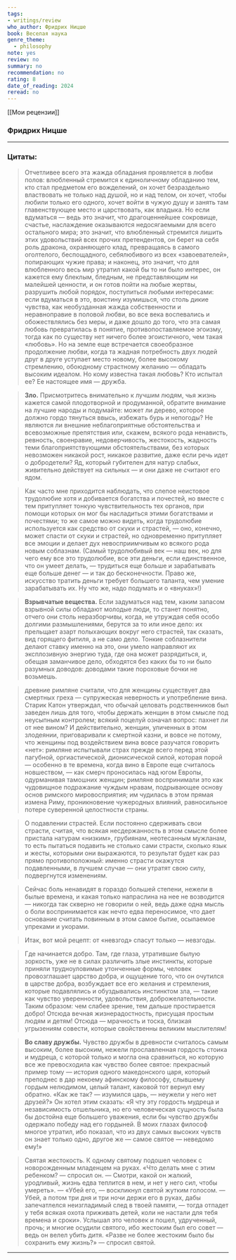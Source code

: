```yaml
---
tags: 
- writings/review
who_author: Фридрих Ницше
book: Веселая наука
genre_theme:
  - philosophy
note: yes
review: no
summary: no
recommendation: no
rating: 8
date_of_reading: 2024
reread: no
---
```

[[Мои рецензии]]
### Фридрих Ницше
---
### Цитаты:

> Отчетливее всего эта жажда обладания проявляется в любви полов: влюбленный стремится к единоличному обладанию тем, кто стал предметом его вожделений, он хочет безраздельно властвовать не только над душой, но и над телом, он хочет, чтобы любили только его одного, хочет войти в чужую душу и занять там главенствующее место и царствовать, как владыка. Но если вдуматься — ведь это значит, что драгоценнейшее сокровище, счастье, наслаждение оказываются недосягаемыми для всего остального мира; это значит, что влюбленный стремится лишить этих удовольствий всех прочих претендентов, он берет на себя роль дракона, охраняющего клад, превращаясь в самого оголтелого, беспощадного, себялюбивого из всех «завоевателей», попирающих чужие права; и наконец, это значит, что для влюбленного весь мир утратил какой бы то ни было интерес, он кажется ему блеклым, бледным, не представляющим ни малейшей ценности, и он готов пойти на любые жертвы, разрушить любой порядок, поступиться любыми интересами: если вдуматься в это, воистину изумишься, что столь дикие чувства, как необузданная жажда собственности и неравноправие в половой любви, во все века воспевались и обожествлялись без меры, и даже дошло до того, что эта самая любовь превратилась в понятие, противопоставляемое эгоизму, тогда как по существу нет ничего более эгоистичного, чем такая «любовь». Но на земле еще встречается своеобразное продолжение любви, когда та жадная потребность двух людей друг в друге уступает место новому, более высокому стремлению, обоюдному страстному желанию — обладать высоким идеалом. Но кому известна такая любовь? Кто испытал ее? Ее настоящее имя — дружба.

> **Зло.** Присмотритесь внимательно к лучшим людям, чья жизнь кажется самой плодотворной и продуманной, обратите внимание на лучшие народы и подумайте: может ли дерево, которое должно гордо тянуться ввысь, избежать бурь и непогоды? Не являются ли внешние неблагоприятные обстоятельства и всевозможные препятствия или, скажем, всякого рода ненависть, ревность, своенравие, недоверчивость, жестокость, жадность теми благоприятствующими обстоятельствами, без которых невозможен никакой рост, никакое развитие, даже если речь идет о добродетели? Яд, который губителен для натур слабых, живительно действует на сильных — и они даже не считают его ядом.

> Как часто мне приходится наблюдать, что слепое неистовое трудолюбие хотя и добивается богатства и почестей, но вместе с тем притупляет тонкую чувствительность тех органов, при помощи которых он мог бы насладиться этими богатствами и почестями; то же самое можно видеть, когда трудолюбие используется как средство от скуки и страстей, — оно, конечно, может спасти от скуки и страстей, но одновременно притупляет все эмоции и делает дух невосприимчивым ко всякого рода новым соблазнам. (Самый трудолюбивый век — наш век, но для чего ему все это трудолюбие, все эти деньги, если единственное, что он умеет делать, — трудиться еще больше и зарабатывать еще больше денег — и так до бесконечности. Право же, искусство тратить деньги требует большего таланта, чем умение зарабатывать их. Ну что же, надо подумать и о «внуках»!)

> **Взрывчатые вещества.** Если задуматься над тем, каким запасом взрывной силы обладают молодые люди, то станет понятно, отчего они столь неразборчивы, когда, не утруждая себя особо долгими размышлениями, берутся за то или иное дело: их прельщает азарт полыхающих вокруг него страстей, так сказать, вид горящего фитиля, а не само дело. Тонкие соблазнители делают ставку именно на это, они умело направляют их эксплозивную энергию туда, где она может разрядиться, и, обещая заманчивое дело, обходятся без каких бы то ни было разумных доводов: доводами такие пороховые бочки не возьмешь.

> древние римляне считали, что для женщины существует два смертных греха — супружеская неверность и употребление вина. Старик Катон утверждал, что обычай целовать родственников был заведен лишь для того, чтобы держать женщин в этом смысле под неусыпным контролем; всякий поцелуй означал вопрос: пахнет ли от нее вином? И действительно, женщин, уличенных в этом злодеянии, приговаривали к смертной казни, и вовсе не потому, что женщины под воздействием вина вовсе разучатся говорить «нет»: римляне испытывали страх прежде всего перед этой пагубной, оргиастической, дионисической силой, которая порой — особенно в те времена, когда вино в Европе еще считалось новшеством, — как смерч проносилась над югом Европы, одурманивая тамошних женщин; римляне воспринимали это как чудовищное подражание чуждым нравам, подрывающее основу основ римского мировосприятия; им чудилась в этом прямая измена Риму, проникновение чужеродных влияний, равносильное потере суверенной целостности страны.

> О подавлении страстей. Если постоянно сдерживать свои страсти, считая, что всякая несдержанность в этом смысле более пристала натурам «низким», грубиянам, неотесанным мужланам, то есть пытаться подавить не столько сами страсти, сколько язык и жесты, которыми они выражаются, то результат будет как раз прямо противоположный: именно страсти окажутся подавленными, в лучшем случае — они утратят свою силу, подвергнутся изменениям.

> Сейчас боль ненавидят в гораздо большей степени, нежели в былые времена, и какая только напраслина на нее не возводится — никогда так скверно не говорили о ней, ведь даже одна мысль о боли воспринимается как нечто едва переносимое, что дает основание считать повинным в этом самое бытие, осыпаемое упреками и укорами.

> Итак, вот мой рецепт: от «невзгод» спасут только — невзгоды.

> Где начинается добро. Там, где глаза, утратившие былую зоркость, уже не в силах различить злые инстинкты, которые приняли трудноуловимые утонченные формы, человек провозглашает царство добра, и ощущение того, что он очутился в царстве добра, возбуждает все его желания и стремления, которые подавлялись и обуздывались инстинктом зла, — такие как чувство уверенности, удовольствия, доброжелательности. Таким образом: чем слабее зрение, тем дальше простирается добро! Отсюда вечная жизнерадостность, присущая простым людям и детям! Отсюда — мрачность и тоска, близкая угрызениям совести, которые свойственны великим мыслителям!

> **Во славу дружбы.** Чувство дружбы в древности считалось самым высоким, более высоким, нежели прославленная гордость стоика и мудреца, с которой только и могла она сравниться, но которую все же превосходила как чувство более святое: прекрасный пример тому — история одного македонского царя, который преподнес в дар некоему афинскому философу, слывшему гордым нелюдимом, целый талант, каковой тот вернул ему обратно. «Как же так? — изумился царь, — неужели у него нет друзей?» Он хотел этим сказать: «Я чту эту гордость мудреца и независимость отшельника, но его человеческая сущность была бы достойна еще большего уважения, если бы чувство дружбы одержало победу над его гордыней. В моих глазах философ многое утратил, ибо показал, что из двух самых высоких чувств он знает только одно, другое же — самое святое — неведомо ему!»

> Святая жестокость. К одному святому подошел человек с новорожденным младенцем на руках. «Что делать мне с этим ребенком? — спросил он. — Смотри, какой он жалкий, уродливый, жизнь едва теплится в нем, и нет у него сил, чтобы умереть». — «Убей его, — воскликнул святой жутким голосом. — Убей, а потом три дня и три ночи держи его в руках, дабы запечатлелся неизгладимый след в твоей памяти, — тогда отпадет у тебя всякая охота приживать детей, коли не настали для тебя времена и сроки». Услышал это человек и пошел, удрученный, прочь; и многие осудили святого, ибо жестоким был его совет — ведь он велел убить дитя. «Разве не более жестоким было бы сохранить ему жизнь?» — спросил святой.
---